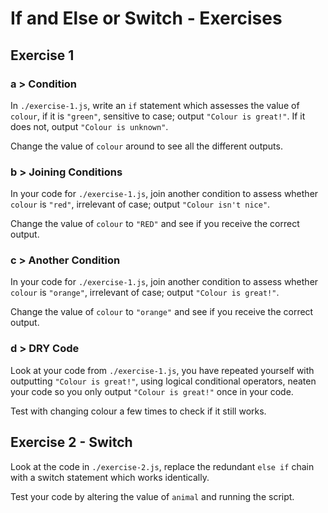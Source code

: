 # If and Else or Switch - Exercises

## Exercise 1

### a > Condition

In `./exercise-1.js`, write an `if` statement which assesses the value of `colour`, if it is `"green"`, sensitive to case; output `"Colour is great!"`. If it does not, output `"Colour is unknown"`.

Change the value of `colour` around to see all the different outputs.

### b > Joining Conditions

In your code for `./exercise-1.js`, join another condition to assess whether `colour` is `"red"`, irrelevant of case; output `"Colour isn't nice"`.

Change the value of `colour` to `"RED"` and see if you receive the correct output.

### c > Another Condition

In your code for `./exercise-1.js`, join another condition to assess whether `colour` is `"orange"`, irrelevant of case; output `"Colour is great!"`.

Change the value of `colour` to `"orange"` and see if you receive the correct output.

### d > DRY Code

Look at your code from `./exercise-1.js`, you have repeated yourself with outputting `"Colour is great!"`, using logical conditional operators, neaten your code so you only output `"Colour is great!"` once in your code.

Test with changing colour a few times to check if it still works.

## Exercise 2 - Switch

Look at the code in `./exercise-2.js`, replace the redundant `else if` chain with a switch statement which works identically.

Test your code by altering the value of `animal` and running the script.
